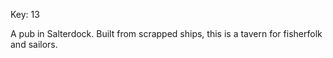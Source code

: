 Key: 13

A pub in Salterdock. Built from scrapped ships, this is a tavern for fisherfolk and sailors.